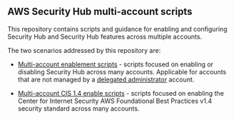 ## AWS Security Hub multi-account scripts
This repository contains scripts and guidance for enabling and configuring Security Hub and Security Hub features across multiple accounts.  

The two scenarios addressed by this repository are:
* [Multi-account enablement scripts](multiaccount-enable) - scripts focused on enabling or disabling Security Hub across many accounts.  Applicable for accounts that are not managed by a [delegated administrator](https://docs.aws.amazon.com/securityhub/latest/userguide/designate-orgs-admin-account.html) account. 

* [Multi-account CIS 1.4 enable scripts](cis14-enable) - scripts focused on enabling the Center for Internet Security AWS Foundational Best Practices v1.4 security standard across many accounts.  



